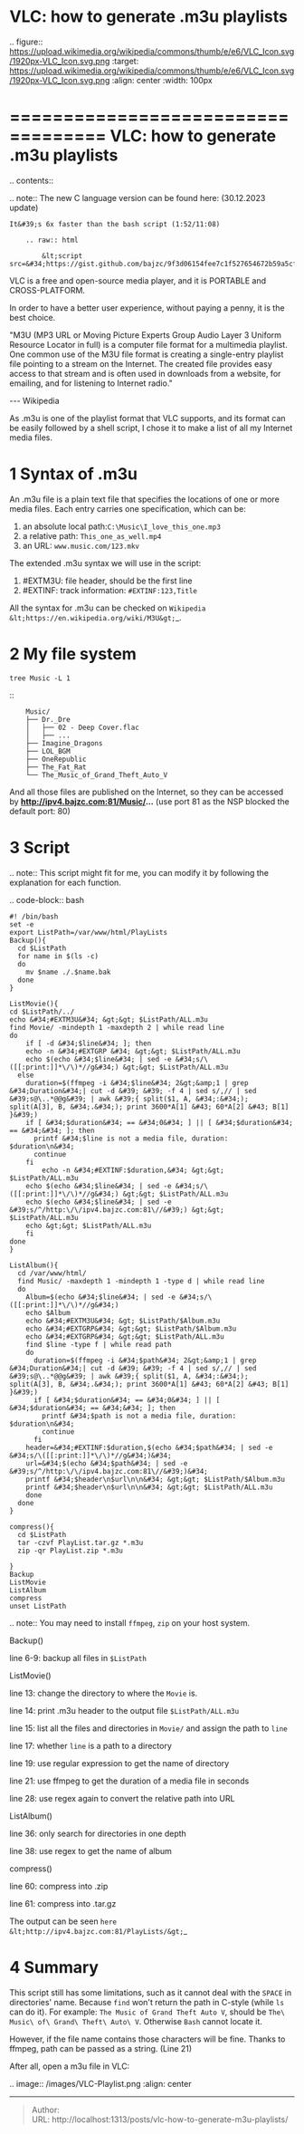 # VLC: how to generate .m3u playlists


.. figure:: https://upload.wikimedia.org/wikipedia/commons/thumb/e/e6/VLC_Icon.svg/1920px-VLC_Icon.svg.png
   :target: https://upload.wikimedia.org/wikipedia/commons/thumb/e/e6/VLC_Icon.svg/1920px-VLC_Icon.svg.png
   :align: center
   :width: 100px

===================================
VLC: how to generate .m3u playlists
===================================

.. contents::

.. note::
	The new C language version can be found here: (30.12.2023 update)

	It&#39;s 6x faster than the bash script (1:52/11:08)

		.. raw:: html

			&lt;script src=&#34;https://gist.github.com/bajzc/9f3d06154fee7c1f527654672b59a5cf.js&#34;&gt;&lt;/script&gt;


VLC is a free and open-source media player, and it is PORTABLE and CROSS-PLATFORM.

In order to have a better user experience, without paying a penny, it is the best choice.

  &#34;M3U (MP3 URL or Moving Picture Experts Group Audio Layer 3 Uniform Resource Locator in full) is a computer file format for a multimedia playlist.
  One common use of the M3U file format is creating a single-entry playlist file pointing to a stream on the Internet.
  The created file provides easy access to that stream and is often used in downloads from a website, for emailing, and for listening to Internet radio.&#34;

  --- Wikipedia

As .m3u is one of the playlist format that VLC supports, and its format can be easily followed by a shell script, I chose it to make a list of all my Internet media files.

1 Syntax of .m3u
================

An .m3u file is a plain text file that specifies the locations of one or more media files. Each entry carries one specification, which can be:

1. an absolute local path:``C:\Music\I_love_this_one.mp3``
2. a relative path: ``This_one_as_well.mp4``
3. an URL: ``www.music.com/123.mkv``

The extended .m3u syntax we will use in the script:
1. #EXTM3U: file header, should be the first line
2. #EXTINF: track information: ``#EXTINF:123,Title``

All the syntax for .m3u can be checked on `Wikipedia &lt;https://en.wikipedia.org/wiki/M3U&gt;`_.

2 My file system
========================
``tree Music -L 1``

::

        Music/
        ├── Dr._Dre
        │   ├── 02 - Deep Cover.flac
        │   ├── ...
        ├── Imagine_Dragons
        ├── LOL_BGM
        ├── OneRepublic
        ├── The_Fat_Rat
        └── The_Music_of_Grand_Theft_Auto_V

And all those files are published on the Internet, so they can be accessed by **http://ipv4.bajzc.com:81/Music/...** (use port 81 as the NSP blocked the default port: 80)

3 Script
========

.. note::
	This script might fit for me, you can modify it by following the explanation for each function.

.. code-block:: bash
	
	#! /bin/bash
	set -e
	export ListPath=/var/www/html/PlayLists
	Backup(){
	  cd $ListPath
	  for name in $(ls -c)
	  do
		mv $name ./.$name.bak
	  done
	}

	ListMovie(){
	cd $ListPath/../
	echo &#34;#EXTM3U&#34; &gt;&gt; $ListPath/ALL.m3u
	find Movie/ -mindepth 1 -maxdepth 2 | while read line
	do
		if [ -d &#34;$line&#34; ]; then
		echo -n &#34;#EXTGRP &#34; &gt;&gt; $ListPath/ALL.m3u
		echo $(echo &#34;$line&#34; | sed -e &#34;s/\([[:print:]]*\/\)*//g&#34;) &gt;&gt; $ListPath/ALL.m3u
	  else
		duration=$(ffmpeg -i &#34;$line&#34; 2&gt;&amp;1 | grep &#34;Duration&#34;| cut -d &#39; &#39; -f 4 | sed s/,// | sed &#39;s@\..*@@g&#39; | awk &#39;{ split($1, A, &#34;:&#34;); split(A[3], B, &#34;.&#34;); print 3600*A[1] &#43; 60*A[2] &#43; B[1] }&#39;)
		if [ &#34;$duration&#34; == &#34;0&#34; ] || [ &#34;$duration&#34; == &#34;&#34; ]; then
		  printf &#34;$line is not a media file, duration: $duration\n&#34;
		  continue
		fi
			echo -n &#34;#EXTINF:$duration,&#34; &gt;&gt; $ListPath/ALL.m3u
		echo $(echo &#34;$line&#34; | sed -e &#34;s/\([[:print:]]*\/\)*//g&#34;) &gt;&gt; $ListPath/ALL.m3u
		echo $(echo &#34;$line&#34; | sed -e &#39;s/^/http:\/\/ipv4.bajzc.com:81\//&#39;) &gt;&gt; $ListPath/ALL.m3u
		echo &gt;&gt; $ListPath/ALL.m3u
		fi
	done
	}

	ListAlbum(){
	  cd /var/www/html/
	  find Music/ -maxdepth 1 -mindepth 1 -type d | while read line
	  do
		Album=$(echo &#34;$line&#34; | sed -e &#34;s/\([[:print:]]*\/\)*//g&#34;)
		echo $Album
		echo &#34;#EXTM3U&#34; &gt; $ListPath/$Album.m3u
		echo &#34;#EXTGRP&#34; &gt;&gt; $ListPath/$Album.m3u
		echo &#34;#EXTGRP&#34; &gt;&gt; $ListPath/ALL.m3u
		find $line -type f | while read path
		do
		  duration=$(ffmpeg -i &#34;$path&#34; 2&gt;&amp;1 | grep &#34;Duration&#34;| cut -d &#39; &#39; -f 4 | sed s/,// | sed &#39;s@\..*@@g&#39; | awk &#39;{ split($1, A, &#34;:&#34;); split(A[3], B, &#34;.&#34;); print 3600*A[1] &#43; 60*A[2] &#43; B[1] }&#39;)
		  if [ &#34;$duration&#34; == &#34;0&#34; ] || [ &#34;$duration&#34; == &#34;&#34; ]; then
		    printf &#34;$path is not a media file, duration: $duration\n&#34;
		    continue
		  fi
		header=&#34;#EXTINF:$duration,$(echo &#34;$path&#34; | sed -e &#34;s/\([[:print:]]*\/\)*//g&#34;)&#34;
		url=&#34;$(echo &#34;$path&#34; | sed -e &#39;s/^/http:\/\/ipv4.bajzc.com:81\//&#39;)&#34;
		printf &#34;$header\n$url\n\n&#34; &gt;&gt; $ListPath/$Album.m3u
		printf &#34;$header\n$url\n\n&#34; &gt;&gt; $ListPath/ALL.m3u
		done
	  done
	}

	compress(){
	  cd $ListPath
	  tar -czvf PlayList.tar.gz *.m3u
	  zip -qr PlayList.zip *.m3u

	}
	Backup
	ListMovie
	ListAlbum
	compress
	unset ListPath

.. note::
	You may need to install ``ffmpeg``, ``zip`` on your host system.
	

Backup()

   line 6-9: backup all files in ``$ListPath``

ListMovie()

   line 13: change the directory to where the ``Movie`` is.
   
   line 14: print .m3u header to the output file ``$ListPath/ALL.m3u``

   line 15: list all the files and directories in ``Movie/`` and assign the path to ``line``

   line 17: whether ``line`` is a path to a directory

   line 19: use regular expression to get the name of directory

   line 21: use ffmpeg to get the duration of a media file in seconds

   line 28: use regex again to convert the relative path into URL

ListAlbum()

   line 36: only search for directories in one depth

   line 38: use regex to get the name of album

compress()

   line 60: compress into .zip

   line 61: compress into .tar.gz

The output can be seen `here &lt;http://ipv4.bajzc.com:81/PlayLists/&gt;`_

4 Summary
=========

This script still has some limitations, such as it cannot deal with the ``SPACE`` in directories&#39; name. 
Because ``find`` won&#39;t return the path in C-style (while ``ls`` can do it). For example: ``The Music of Grand Theft Auto V``, should be ``The\ Music\ of\ Grand\ Theft\ Auto\ V``.
Otherwise ``Bash`` cannot locate it.

However, if the file name contains those characters will be fine. Thanks to ffmpeg, path can be passed as a string. (Line 21)

After all, open a m3u file in VLC:

.. image:: /images/VLC-Playlist.png
	:align: center

---

> Author:   
> URL: http://localhost:1313/posts/vlc-how-to-generate-m3u-playlists/  

